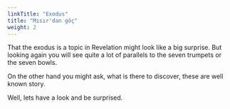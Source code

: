 ```yaml
---
linkTitle: "Exodus"
title: "Mısır'dan göç"
weight: 2
---
```


That the exodus is a topic in Revelation might look like a big surprise. But looking again you will see quite a lot of parallels to the seven trumpets or the seven bowls.

On the other hand you might ask, what is there to discover, these are well known story.

Well, lets have a look and be surprised.